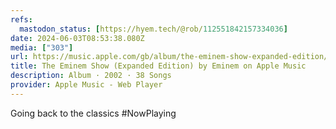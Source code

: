 ```yaml
---
refs:
  mastodon_status: [https://hyem.tech/@rob/112551842157334036]
date: 2024-06-03T08:53:38.080Z
media: ["303"]
url: https://music.apple.com/gb/album/the-eminem-show-expanded-edition/1625004609
title: The Eminem Show (Expanded Edition) by Eminem on Apple Music
description: Album · 2002 · 38 Songs
provider: Apple Music - Web Player
---
```


Going back to the classics #NowPlaying
